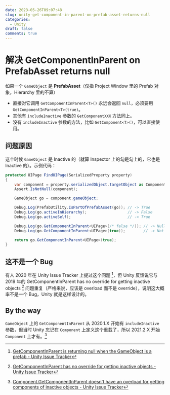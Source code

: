 ```yaml
---
date: 2023-05-26T09:07:48
slug: unity-get-component-in-parent-on-prefab-asset-returns-null
categories:
  - Unity
draft: false
comments: true
---
```


# 解决 GetComponentInParent on PrefabAsset returns null

<!-- more -->

如果一个 `GameObject` 是 **PrefabAsset**（仅指 Project Window 里的 Prefab 对象，Hierarchy 里的不算）

- 直接对它调用 `GetComponentInParent<T>()` 永远会返回 `null`，必须要用 `GetComponentInParent<T>(true)`。
- 其他有 `includeInactive` 参数的 `GetComponentXXX` 方法同上。
- 没有 `includeInactive` 参数的方法，比如 `GetComponent<T>()`，可以直接使用。

## 问题原因

这个时候 `GameObject` 是 Inactive 的（就算 Inspector 上的勾是勾上的，它也是 Inactive 的）。示例代码：

``` csharp
protected UIPage FindUIPage(SerializedProperty property)
{
    var component = property.serializedObject.targetObject as Component;
    Assert.IsNotNull(component);

    GameObject go = component.gameObject;

    Debug.Log(PrefabUtility.IsPartOfPrefabAsset(go)); // -> True
    Debug.Log(go.activeInHierarchy);                  // -> False
    Debug.Log(go.activeSelf);                         // -> True

    Debug.Log(go.GetComponentInParent<UIPage>(/* false */)); // -> Null
    Debug.Log(go.GetComponentInParent<UIPage>(true));        // -> Not Null

    return go.GetComponentInParent<UIPage>(true);
}
```

## 这不是一个 Bug

有人 2020 年在 Unity Issue Tracker 上提过这个问题 [^1]，但 Unity 反馈说它与 2019 年的 GetComponentInParent has no override for getting inactive objects [^2] 问题重复（严格来说，应该是 overload 而不是 override），说明这大概率不是一个 Bug，Unity 就是这样设计的。

## By the way

`GameObject` 上的 `GetComponentInParent` 从 2020.1.X 开始有 `includeInactive` 参数，但当时 Unity 忘记在 `Component` 上定义这个重载了，所以 2021.2.X 开始 `Component` 上才有。[^3]

[^1]: [GetComponentInParent is returning null when the GameObject is a prefab - Unity Issue Tracker](https://issuetracker.unity3d.com/issues/getcomponentinparent-is-returning-null-when-the-gameobject-is-a-prefab)
[^2]: [GetComponentInParent has no override for getting inactive objects - Unity Issue Tracker](https://issuetracker.unity3d.com/issues/getcomponentinparent-has-no-override-for-inactive-objects)
[^3]: [Component.GetComponentInParent doesn't have an overload for getting components of inactive objects - Unity Issue Tracker](https://issuetracker.unity3d.com/issues/component-dot-getcomponentinparent-doesnt-have-an-overload-for-getting-components-of-inactive-objects)
